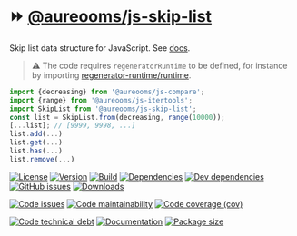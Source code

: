 :fast_forward: [@aureooms/js-skip-list](https://aureooms.github.io/js-skip-list)
==

Skip list data structure for JavaScript.
See [docs](https://aureooms.github.io/js-skip-list/index.html).

> :warning: The code requires `regeneratorRuntime` to be defined, for instance by importing
> [regenerator-runtime/runtime](https://www.npmjs.com/package/regenerator-runtime).

```js
import {decreasing} from '@aureooms/js-compare';
import {range} from '@aureooms/js-itertools';
import SkipList from '@aureooms/js-skip-list';
const list = SkipList.from(decreasing, range(10000));
[...list]; // [9999, 9998, ...]
list.add(...)
list.get(...)
list.has(...)
list.remove(...)
```

[![License](https://img.shields.io/github/license/aureooms/js-skip-list.svg)](https://raw.githubusercontent.com/aureooms/js-skip-list/master/LICENSE)
[![Version](https://img.shields.io/npm/v/@aureooms/js-skip-list.svg)](https://www.npmjs.org/package/@aureooms/js-skip-list)
[![Build](https://img.shields.io/travis/aureooms/js-skip-list/master.svg)](https://travis-ci.org/aureooms/js-skip-list/branches)
[![Dependencies](https://img.shields.io/david/aureooms/js-skip-list.svg)](https://david-dm.org/aureooms/js-skip-list)
[![Dev dependencies](https://img.shields.io/david/dev/aureooms/js-skip-list.svg)](https://david-dm.org/aureooms/js-skip-list?type=dev)
[![GitHub issues](https://img.shields.io/github/issues/aureooms/js-skip-list.svg)](https://github.com/aureooms/js-skip-list/issues)
[![Downloads](https://img.shields.io/npm/dm/@aureooms/js-skip-list.svg)](https://www.npmjs.org/package/@aureooms/js-skip-list)

[![Code issues](https://img.shields.io/codeclimate/issues/aureooms/js-skip-list.svg)](https://codeclimate.com/github/aureooms/js-skip-list/issues)
[![Code maintainability](https://img.shields.io/codeclimate/maintainability/aureooms/js-skip-list.svg)](https://codeclimate.com/github/aureooms/js-skip-list/trends/churn)
[![Code coverage (cov)](https://img.shields.io/codecov/c/gh/aureooms/js-skip-list/master.svg)](https://codecov.io/gh/aureooms/js-skip-list)
<!--[![Code coverage (alls)](https://img.shields.io/coveralls/github/aureooms/js-skip-list/master.svg)](https://coveralls.io/r/aureooms/js-skip-list)-->
<!--[![Code coverage (clim)](https://img.shields.io/codeclimate/coverage/aureooms/js-skip-list.svg)](https://codeclimate.com/github/aureooms/js-skip-list/trends/test_coverage_new_code)-->
[![Code technical debt](https://img.shields.io/codeclimate/tech-debt/aureooms/js-skip-list.svg)](https://codeclimate.com/github/aureooms/js-skip-list/trends/technical_debt)
[![Documentation](https://aureooms.github.io/js-skip-list/badge.svg)](https://aureooms.github.io/js-skip-list/source.html)
[![Package size](https://img.shields.io/bundlephobia/minzip/@aureooms/js-skip-list)](https://bundlephobia.com/result?p=@aureooms/js-skip-list)
